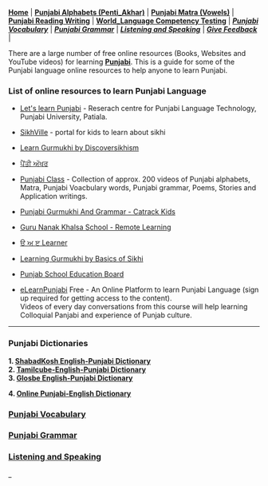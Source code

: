 **[Home](https://amardeep0.github.io/learnPunjabi/)** | **[Punjabi Alphabets (Penti_Akhar)](https://amardeep0.github.io/learnPunjabi/Punjabi_Alphabets/)** | **[Punjabi Matra (Vowels)](https://amardeep0.github.io/learnPunjabi/Matra/)** | **[Punjabi Reading Writing](https://amardeep0.github.io/learnPunjabi/Reading-Writing/)** | **[World_Language Competency Testing](https://amardeep0.github.io/learnPunjabi/WorldLanguageCompetencyTesting/)** | ***[Punjabi Vocabulary](https://amardeep0.github.io/learnPunjabi/Punjabi_Vocabulary)*** | ***[Punjabi Grammar](https://amardeep0.github.io/learnPunjabi/Punjabi_Grammar)*** | ***[Listening and Speaking](https://amardeep0.github.io/learnPunjabi/Listening_and_Speaking_Topics)*** | ***[Give Feedback](https://docs.google.com/forms/d/e/1FAIpQLSfrh667ADTuh5_v3qjqEfQYPzgEhD5dTyPmQ7E3y3a-bQ3fBQ/viewform?usp=sf_link)*** |



There are a large number of free online resources (Books, Websites and YouTube videos) for learning **[Punjabi](https://www.omniglot.com/writing/punjabi.htm)**. This is a guide for some of the Punjabi language online resources to help anyone to learn Punjabi. 

### List of online resources to learn Punjabi Language

- [Let's learn Punjabi](http://www.learnpunjabi.org/intro1.asp) - Reserach centre for Punjabi Language Technology, Punjabi University, Patiala.

- [SikhVille](http://sikhville.org/) - portal for kids to learn about sikhi

- [Learn Gurmukhi by Discoversikhism](http://www.discoversikhism.com/punjabi/punjabi_gurmukhi_alphabet.html)

- [ਪੈਂਤੀ ਅੱਖਰ](http://pantiakhar.com/)

- [Punjabi Class](https://www.youtube.com/playlist?list=PLpejGvuZNTbT-14dtU_kjePyQRprpWGwp) - Collection of approx. 200 videos of Punjabi alphabets, Matra, Punjabi Voacbulary words, Punjabi grammar, Poems, Stories and Application writings.


- [Punjabi Gurmukhi And Grammar - Catrack Kids](https://www.youtube.com/playlist?list=PL4G8rJ0IwSQ7_Jzg9JOp6zg8fuhZic5YY)

- [Guru Nanak Khalsa School - Remote Learning](https://sites.google.com/khalsaschool.us/remote/home)

- [ੳ ਅ ੲ Learner](https://punjabilearner.com/)

- [Learning Gurmukhi by Basics of Sikhi](https://www.youtube.com/playlist?list=PL5UNLfJ1TsJm0OHEOslS3NOqGduHwggGg)

- [Punjab School Education Board](http://www.pseb.ac.in/)

- [eLearnPunjabi](http://elearnpunjabi.com/)  Free - An Online Platform to learn Punjabi Language (sign up required for getting access to the content).   
Videos of every day conversations from this course will help learning Colloquial Panjabi and experience of Punjab culture.


--------------

###  Punjabi Dictionaries
  
   **1. [ShabadKosh English-Punjabi Dictionary](https://www.shabdkosh.com/dictionary/english-punjabi/)**  
   **2. [Tamilcube-English-Punjabi Dictionary](http://dictionary.tamilcube.com/punjabi-dictionary.aspx)**  
   **3. [Glosbe English-Punjabi Dictionary](https://glosbe.com/en/pa)**
  
   **4. [Online Punjabi-English Dictionary](http://dic.learnpunjabi.org/default.aspx)**
        
 
###  [Punjabi Vocabulary](https://amardeep0.github.io/learnPunjabi/Punjabi_Vocabulary) 
 
###  [Punjabi Grammar](https://amardeep0.github.io/learnPunjabi/Punjabi_Grammar)

###  [Listening and Speaking](https://amardeep0.github.io/learnPunjabi/Listening_and_Speaking_Topics)

   







_
 
 


